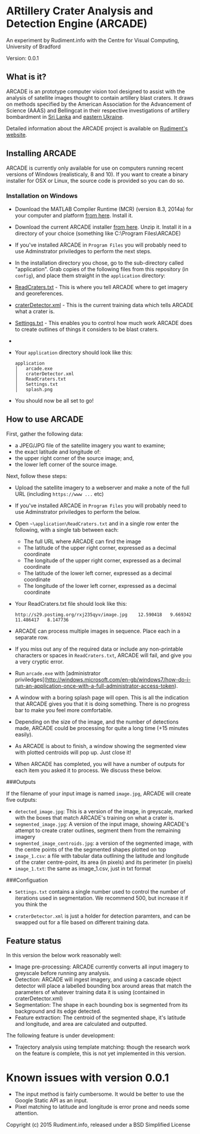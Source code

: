 # ARtillery Crater Analysis and Detection Engine (ARCADE)
An experiment by Rudiment.info with the Centre for Visual Computing, University of Bradford

Version: 0.0.1

## What is it?

ARCADE is an prototype computer vision tool designed to assist with the analysis of satellite images
thought to contain artillery blast craters. It draws on methods specified by the American
Association for the Advancement of Science (AAAS) and Bellingcat in their respective 
investigations of artillery bombardment in [Sri Lanka](http://www.aaas.org/geotech/sri_lanka_2009#B.Possible%20Craters) and [eastern Ukraine](https://www.bellingcat.com/news/uk-and-europe/2015/02/17/origin-of-artillery-attacks/). 

Detailed information about the ARCADE project is available on [Rudiment's website](https://rudiment.info/project/arcade).

## Installing ARCADE 

ARCADE is currently only available for use on computers running recent versions of Windows
(realisticaly, 8 and 10). If you want to create a binary installer for OSX or Linux, the
source code is provided so you can do so.

### Installation on Windows

* Download the MATLAB Compiler Runtime (MCR) (version 8.3, 2014a) for your computer and platform [from here](https://www.mathworks.com/products/compiler/mcr/). Install it. 
* Download the current ARCADE installer [from here](https://www.dropbox.com/s/0xlp1cksvuca3qa/ARCADE_installer_20151022_v_0_0_1.zip?dl=0). Unzip it. Install it in a directory of your choice (something like C:\Program Files\ARCADE)
* If you've installed ARCADE in `Program Files` you will probably need to use Adminstrator priviledges to perform the next steps.
* In the installation directory you chose, go to the sub-directory called "application". Grab copies of the following files from this repository (in `config`), and place them straight in the `application` directory:
 * [ReadCraters.txt](https://raw.githubusercontent.com/Rudiment-Info/arcade/master/config/ReadCraters.txt) - This is where you tell ARCADE where to get imagery and georeferences.
 * [craterDetector.xml](https://raw.githubusercontent.com/Rudiment-Info/arcade/master/config/craterDetector.xml) -  This is the current training data which tells ARCADE what a crater is.
 * [Settings.txt](https://raw.githubusercontent.com/Rudiment-Info/arcade/master/config/Settings.txt) - This enables you to control how much work ARCADE does to create outlines of things it considers to be blast craters.
* 
* Your `application` directory should look like this:

  ```
  application
  │   arcade.exe
  │   craterDetector.xml
  │   ReadCraters.txt
  │   Settings.txt
  │   splash.png
  ```
* You should now be all set to go!

## How to use ARCADE

First, gather the following data:

* a JPEG/JPG file of the satellite imagery you want to examine;
* the exact latitude and longitude of:
 * the upper right corner of the source image; and,
 * the lower left corner of the source image.

Next, follow these steps:

* Upload the satellite imagery to a webserver and make a note of the full URL (including `https://www ...` etc) 
* If you've installed ARCADE in `Program Files` you will probably need to use Adminstrator priviledges to perform the below.
* Open `~\application\ReadCraters.txt` and in a single row enter the following, with a single tab between each:
  * The full URL where ARCADE can find the image
  * The latitude of the upper right corner, expressed as a decimal coordinate
  * The longitude of the upper right corner, expressed as a decimal coordinate
  * The latitude of the lower left corner, expressed as a decimal coordinate
  * The longitude of the lower left corner, expressed as a decimal coordinate
* Your ReadCraters.txt file should look like this:

  ```
  http://s29.postimg.org/rxj235qyv/image.jpg	12.590418	9.669342	11.486417	8.147736
  ```
  
* ARCADE can process multiple images in sequence. Place each in a separate row.
* If you miss out any of the required data or include any non-printable characters or spaces in `ReadCraters.txt`, ARCADE will fail, and give you a very cryptic error.
*  Run `arcade.exe` with [administrator priviledges[(http://windows.microsoft.com/en-gb/windows7/how-do-i-run-an-application-once-with-a-full-administrator-access-token). 
*  A window with a boring splash page will open. This is all the indication that ARCADE gives you that it is doing something. There is no progress bar to make you feel more comfortable.
*  Depending on the size of the image, and the number of detections made, ARCADE could be processing for quite a long time (+15 minutes easily).
* As ARCADE is about to finish, a window showing the segmented view with plotted centroids will pop up. Just close it! 
* When ARCADE has completed, you will have a number of outputs for each item you asked it to process.  We discuss these below. 

###Outputs

If the filename of your input image is named `image.jpg`, ARCADE will create five outputs:

* `detected_image.jpg`: This is a version of the image, in greyscale, marked with the boxes that match ARCADE's training on what a crater is.
* `segmented_image.jpg`: A version of the input image, showing ARCADE's attempt to create crater outlines, segment them from the remaining imagery
* `segmented_image_centroids.jpg`: a version of the segmented image, with the centre points of the the segmented shapes plotted on top
* `image_1.csv`: a file with tabular data outlining the latitude and longitude of the crater centre-point, its area (in pixels) and its perimeter (in pixels)
* `image_1.txt`: the same as image_1.csv, just in txt format

###Configuation

* `Settings.txt` contains a single number used to control the number of iterations used in segmentation. We recommend 500, but increase it if you think the 

* `craterDetector.xml` is just a holder for detection paramters, and can be swapped out for a file based on different training data.

## Feature status

In this version the below work reasonably well:

* Image pre-processing: ARCADE currently converts all input imagery to greyscale before running any analysis.
* Detection:  ARCADE will ingest imagery, and using a cascade object detector will  place a labelled bounding box around areas that match the parameters of whatever training data it is using (contained in craterDetector.xml)
* Segmentation: The shape in each bounding box is segmented from its background and its edge detected.
* Feature extraction: The centroid of the segmented shape, it's latitude and longitude, and area are calculated and outputted.

The following feature is under development:

* Trajectory analysis using template matching: though the research work on the feature is complete, this is not yet implemented in this version.

# Known issues with version 0.0.1

* The input method is fairly cumbersome. It would be better to use the Google Static API as an input.
* Pixel matching to latitude and longitude is error prone and needs some attention. 

Copyright (c) 2015 Rudiment.info, released under a BSD Simplified License
